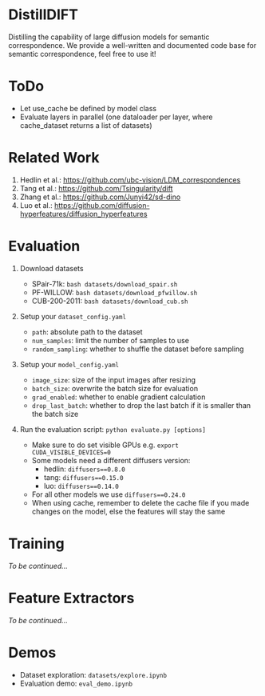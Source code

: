 # DistillDIFT
Distilling the capability of large diffusion models for semantic correspondence.
We provide a well-written and documented code base for semantic correspondence, feel free to use it!

# ToDo
- Let use_cache be defined by model class
- Evaluate layers in parallel (one dataloader per layer, where cache_dataset returns a list of datasets)

# Related Work
1. Hedlin et al.: https://github.com/ubc-vision/LDM_correspondences
2. Tang et al.: https://github.com/Tsingularity/dift
3. Zhang et al.: https://github.com/Junyi42/sd-dino
4. Luo et al.: https://github.com/diffusion-hyperfeatures/diffusion_hyperfeatures

# Evaluation

1. Download datasets
    - SPair-71k: `bash datasets/download_spair.sh`
    - PF-WILLOW: `bash datasets/download_pfwillow.sh`
    - CUB-200-2011: `bash datasets/download_cub.sh`

2. Setup your `dataset_config.yaml`
    - `path`: absolute path to the dataset
    - `num_samples`: limit the number of samples to use
    - `random_sampling`: whether to shuffle the dataset before sampling

3. Setup your `model_config.yaml`
    - `image_size`: size of the input images after resizing
    - `batch_size`: overwrite the batch size for evaluation
    - `grad_enabled`: whether to enable gradient calculation
    - `drop_last_batch`: whether to drop the last batch if it is smaller than the batch size

4. Run the evaluation script: `python evaluate.py [options]`
    - Make sure to do set visible GPUs e.g. `export CUDA_VISIBLE_DEVICES=0`
    - Some models need a different diffusers version:
        - hedlin: `diffusers==0.8.0`
        - tang: `diffusers==0.15.0`
        - luo: `diffusers==0.14.0`
    - For all other models we use `diffusers==0.24.0`
    - When using cache, remember to delete the cache file if you made changes on the model, else the features will stay the same

# Training

_To be continued..._

# Feature Extractors

_To be continued..._

# Demos

- Dataset exploration: `datasets/explore.ipynb`
- Evaluation demo: `eval_demo.ipynb`
